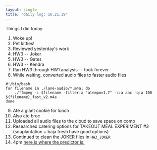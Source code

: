 ```yaml
---
layout: single
title: 'daily log: 10.21.19'
---
```


Things I did today:

1. Woke up!
2. Pet kitties!
3. Reviewed yesterday's work
4. HW3 -- Joker
5. HW3 -- Gates
6. HW3 -- Kendra
7. Ran HW3 through HW1 analysis -- took forever
8. While waiting, converted audio files to faster audio files

```console
#!/bin/bash
for filename in ./lane-audio/*.m4a; do
    ./ffmpeg -i $filename -filter:a "atempo=1.7" -c:a aac -q:a 100 ${filename}_fast_v2.m4a
done
```

9. Ate a giant cookie for lunch
10. Also ate broc
11. Uploaded all audio files to the cloud to save space on comp
12. Researched catering options for TAKEOUT MEAL EXPERIMENT #3 (souplantation + baja fresh have good options)
13. Continued to clean the JOKER files in `HW3_JOKER`
14. 4pm [here is where the predictor is:](https://danielcaraway.github.io/html/HW3_JOKER.html)
